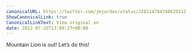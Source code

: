 ```yaml
---
canonicalURL: https://twitter.com/jmjordan/status/228114744748429312
ShowCanonicalLink: true
CanonicalLinkText: View original on
date: 2012-07-25T13:09:27+00:00
---
```

Mountain Lion is out! Let’s do this!